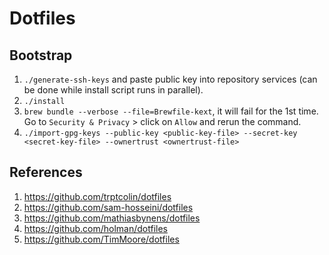 # Dotfiles

## Bootstrap
1. `./generate-ssh-keys` and paste public key into repository services (can be done while install script runs in parallel).
2. `./install`
3. `brew bundle --verbose --file=Brewfile-kext`, it will fail for the 1st time. Go to `Security & Privacy` > click on `Allow` and rerun the command.
4. `./import-gpg-keys --public-key <public-key-file> --secret-key <secret-key-file> --ownertrust <ownertrust-file>`

## References
1. https://github.com/trptcolin/dotfiles
2. https://github.com/sam-hosseini/dotfiles
3. https://github.com/mathiasbynens/dotfiles
4. https://github.com/holman/dotfiles
5. https://github.com/TimMoore/dotfiles

